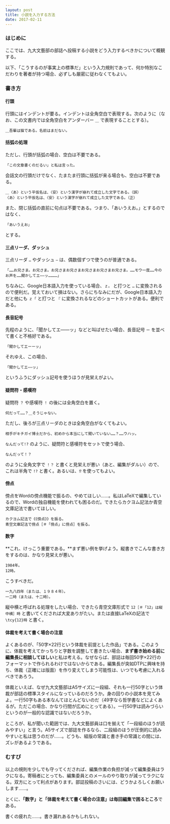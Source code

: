 ```yaml
---
layout: post
title: 小説を入力する方法
date: 2017-02-11
---
```




### はじめに
ここでは、九大文藝部の部誌へ投稿する小説をどう入力するべきかについて概観する。

以下、「こうするのが事実上の標準だ」という入力規則であって、何か特別なこだわりを著者が持つ場合、必ずしも厳密に従わなくてもよい。


### 書き方
#### 行頭
行頭にはインデントが要る。インデントは全角空白で表現する。次のように（なお、この文書内では全角空白をアンダーバー `＿` で表現することとする）。

```
＿吾輩は猫である。名前はまだない。
```

#### 括弧の処理
ただし、行頭が括弧の場合、空白は不要である。

```
「この文章書くのだるい」と私は言った。
```

会話文の行頭だけでなく、たまたま行頭に括弧が来る場合も、空白は不要である。

```
＿〈あ〉という平仮名は、〈安〉という漢字が崩れて成立した文字である。（誤）
〈あ〉という平仮名は、〈安〉という漢字が崩れて成立した文字である。（正）
```

また、閉じ括弧の直前に句点は不要である。つまり、「あいうえお。」とするのではなく、

```
「あいうえお」
```

とする。


#### 三点リーダ、ダッシュ
三点リーダ `…` やダッシュ `―` は、偶数個ずつで使うのが普通である。

```
「……お兄さま。お兄さま。お兄さまお兄さまお兄さまお兄さまお兄さま。……モウ一度……今のお声を……聞かしてエ――ッ…………」
```

ちなみに、Google日本語入力を使っている場合、`ｚ。` と打つと `…` に変換されるので便利だ。覚えておいて損はない。さらにちなみにだが、Google日本語入力だと他にも `ｚ「` と打つと `『` に変換されるなどのショートカットがある。便利である。


#### 長音記号
先程のように、「聞かしてエ――ッ」などと叫ばせたい場合、長音記号 `ー` を並べて書くと不格好である。

```
「聞かしてエーーッ」
```

それゆえ、この場合、

```
「聞かしてエ――ッ」
```

というふうにダッシュ記号を使うほうが見栄えがよい。


#### 疑問符・感嘆符
疑問符 `？` や感嘆符 `！` の後には全角空白を置く。

```
何だって……？＿そうじゃない。
```

ただし、後ろが三点リーダのときは全角空白がなくてもよい。

```
相手がキチガイ博士だから、初めから本当にして聞いていない……？……ウハッ。
```

`なんだって!?` のように、疑問符と感嘆符をセットで使う場合、

```
なんだって！？
```

のように全角文字で `！？` と書くと見栄えが悪い（あと、編集がダルい）ので、これは半角で `!?` と書く。あるいは、`⁉` を使ってもよい。


#### 傍点
傍点をWordの傍点機能で振るの、やめてほしい……。私はLaTeXで編集しているので、Wordの独自機能を使われても困るのだ。できたらカクヨム記法か青空文庫記法で書いてほしい。

```
カクヨム記法で《《傍点》》を振る。
青空文庫記法で傍点［＃「傍点」に傍点］を振る。
```


#### 数字
**これ、けっこう重要である。**まず悪い例を挙げよう。縦書きでこんな書き方をするのは、かなり見栄えが悪い。

```
1984年。
12時。
```

こうすべきだ。

```
一九八四年（または、１９８４年）。
一二時（または、十二時）。
```

縦中横と呼ばれる処理をしたい場合、できたら青空文庫形式で `12［＃「12」は縦中横］時` と書いてくだされば大変ありがたい。または直接LaTeXの記法で `\tcy{12}時` と書く。


#### 体裁を考えて書く場合の注意
よくあるのが、「50字×22行という体裁を前提とした作品」である。このように、体裁を考えてかっちりと字数を調整して書きたい場合、**まず書き始める前に編集長に相談してほしい**と私は考える。なぜならば、部誌は毎回50字×22行のフォーマットで作られるわけではないからである。編集長が突如DTPに興味を持ち、体裁（正確には版面）を作り変えてしまう可能性は、いつでも考慮に入れるべきであろう。

体裁といえば、なぜ九大文藝部はA5サイズに一段組、それも一行50字という体裁が部誌の標準スタイルになっているのだろうか。身の回りの小説本を見てみよ。一行50字もある本なんてほとんどないのだ（49字なら哲学書などによくあるが。ただこの場合、かなり行間が広めにとってある）。一行50字は読みづらいというのが一般的な認識ではないだろうか。

ところが、私が聞いた範囲では、九大文藝部員は口を揃えて「一段組のほうが読みやすい」と言う。A5サイズで部誌を作るなら、二段組のほうが圧倒的に読みやすいと私は思うのだが……。どうも、組版の常識と書き手の常識との間には、ズレがあるようである。


### むすび
以上の規則を少しでも守ってくだされば、編集作業の負担が減って編集委員はラクになる。寄稿者にとっても、編集委員とのメールのやり取りが減ってラクになる。双方にとって利点があります。部誌投稿のさいには、どうかよろしくお願いします……。

とくに、**「数字」と「体裁を考えて書く場合の注意」は毎回編集で困るところ**である。

書くの疲れた……。書き漏れあるかもしれない。
